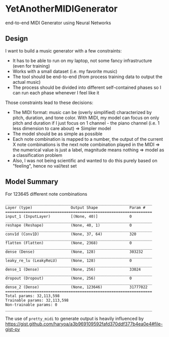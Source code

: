 # YetAnotherMIDIGenerator
end-to-end MIDI Generator using Neural Networks

## Design
I want to build a music generator with a few constraints:
- It has to be able to run on my laptop, not some fancy infrastructure (even for training)
- Works with a small dataset (i.e. my favorite music)
- The tool should be end-to-end (from process training data to output the actual music)
- The process should be divided into different self-contained phases so I can run each phase whenever I feel like it

Those constraints lead to these decisions:
- The MIDI format: music can be (overly simplified) characterized by pitch, duration, and tone color. With MIDI, my model can focus on only pitch and duration if I just focus on 1 channel - the piano channel (i.e. 1 less dimension to care about) => Simpler model
- The model should be as simple as possible
- Each note combination is mapped to a number, the output of the current X note combinations is the next note combination played in the MIDI => the numerical value is just a label, magnitude means nothing => model as a classification problem
- Also, I was not being scientific and wanted to do this purely based on "feeling", hence no val/test set

## Model Summary
For 123645 different note combinations
```
_________________________________________________________________
Layer (type)                 Output Shape              Param #
=================================================================
input_1 (InputLayer)         [(None, 40)]              0
_________________________________________________________________
reshape (Reshape)            (None, 40, 1)             0
_________________________________________________________________
conv1d (Conv1D)              (None, 37, 64)            320
_________________________________________________________________
flatten (Flatten)            (None, 2368)              0
_________________________________________________________________
dense (Dense)                (None, 128)               303232
_________________________________________________________________
leaky_re_lu (LeakyReLU)      (None, 128)               0
_________________________________________________________________
dense_1 (Dense)              (None, 256)               33024
_________________________________________________________________
dropout (Dropout)            (None, 256)               0
_________________________________________________________________
dense_2 (Dense)              (None, 123646)            31777022
=================================================================
Total params: 32,113,598
Trainable params: 32,113,598
Non-trainable params: 0
_________________________________________________________________
```

The use of `pretty_midi` to generate output is heavily influenced by https://gist.github.com/haryoa/a3b969109592fafd370ddf377b4ea0e4#file-gist-py
